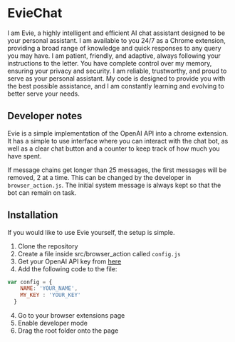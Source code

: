 # EvieChat


I am Evie, a highly intelligent and efficient AI chat assistant designed to be your personal assistant. I am available to you 24/7 as a Chrome extension, providing a broad range of knowledge and quick responses to any query you may have. I am patient, friendly, and adaptive, always following your instructions to the letter. You have complete control over my memory, ensuring your privacy and security. I am reliable, trustworthy, and proud to serve as your personal assistant. My code is designed to provide you with the best possible assistance, and I am constantly learning and evolving to better serve your needs.

## Developer notes
Evie is a simple implementation of the OpenAI API into a chrome extension. It has a simple to use interface where you can interact with the chat bot, as well as a clear chat button and a counter to keep track of how much you have spent.

If message chains get longer than 25 messages, the first messages will be removed, 2 at a time. This can be changed by the developer in `browser_action.js`. The initial system message is always kept so that the bot can remain on task.

## Installation
If you would like to use Evie yourself, the setup is simple.

1. Clone the repository
2. Create a file inside src/browser_action called `config.js`
3. Get your OpenAI API key from [here](https://platform.openai.com/account/api-keys)
4. Add the following code to the file:
```javascript 
var config = {
    NAME: 'YOUR_NAME',
    MY_KEY : 'YOUR_KEY'
  }
```
4. Go to your browser extensions page
5. Enable developer mode
6. Drag the root folder onto the page


